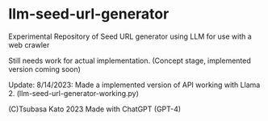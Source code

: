 # llm-seed-url-generator
Experimental Repository of Seed URL generator using LLM for use with a web crawler

Still needs work for actual implementation. (Concept stage, implemented version coming soon)

Update: 8/14/2023: Made a implemented version of API working with Llama 2. 
(llm-seed-url-generator-working.py)

(C)Tsubasa Kato 2023 Made with ChatGPT (GPT-4)
